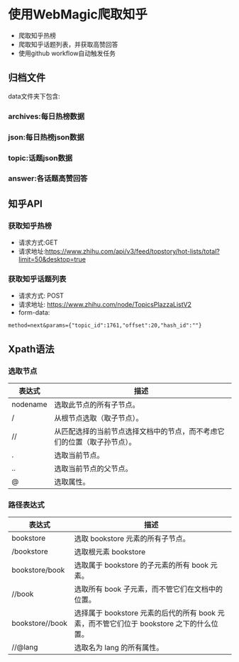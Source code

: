 # 使用WebMagic爬取知乎

- 爬取知乎热榜
- 爬取知乎话题列表，并获取高赞回答
- 使用github workflow自动触发任务

## 归档文件

data文件夹下包含:

### archives:每日热榜数据

### json:每日热榜json数据

### topic:话题json数据

### answer:各话题高赞回答

## 知乎API

### 获取知乎热榜

- 请求方式:GET
- 请求地址:https://www.zhihu.com/api/v3/feed/topstory/hot-lists/total?limit=50&desktop=true

### 获取知乎话题列表

- 请求方式: POST
- 请求地址: https://www.zhihu.com/node/TopicsPlazzaListV2
- form-data:

```
method=next&params={"topic_id":1761,"offset":20,"hash_id":""}
```

## Xpath语法

### 选取节点

|表达式|描述|
|----|----|
|nodename|    选取此节点的所有子节点。|
|/    |从根节点选取（取子节点）。|
|//    |从匹配选择的当前节点选择文档中的节点，而不考虑它们的位置（取子孙节点）。|
|.    |选取当前节点。|
|..    |选取当前节点的父节点。|
|@    |选取属性。|

### 路径表达式

|表达式|描述|
|----|----|
|bookstore    |选取 bookstore 元素的所有子节点。|
|/bookstore |选取根元素 bookstore|
|bookstore/book|    选取属于 bookstore 的子元素的所有 book 元素。|
|//book    |选取所有 book 子元素，而不管它们在文档中的位置。|
|bookstore//book|    选择属于 bookstore 元素的后代的所有 book 元素，而不管它们位于 bookstore 之下的什么位置。|
|//@lang    |选取名为 lang 的所有属性。|